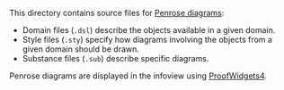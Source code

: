 This directory contains source files for [Penrose diagrams](https://penrose.cs.cmu.edu/):
* Domain files (`.dsl`) describe the objects available in a given domain.
* Style files (`.sty`) specify how diagrams involving the objects from a given domain should be
  drawn.
* Substance files (`.sub`) describe specific diagrams.

Penrose diagrams are displayed in the infoview using
[ProofWidgets4](https://github.com/EdAyers/ProofWidgets4).
